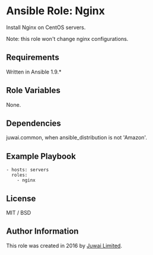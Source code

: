 Ansible Role: Nginx
=========

Install Nginx on CentOS servers.

Note: this role won't change nginx configurations.

Requirements
------------

Written in Ansible 1.9.*

Role Variables
--------------

None.

Dependencies
------------

juwai.common, when ansible_distribution is not 'Amazon'.

Example Playbook
----------------

    - hosts: servers
      roles:
        - nginx

License
-------

MIT / BSD

Author Information
------------------

This role was created in 2016 by [Juwai Limited](http://www.juwai.com).
